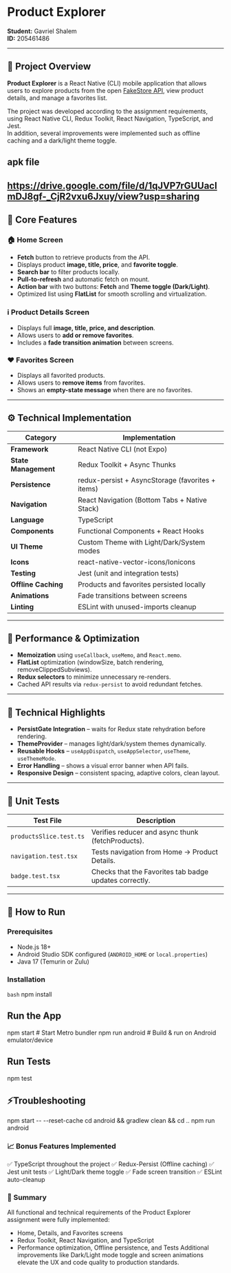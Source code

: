 # Product Explorer  
**Student:** Gavriel Shalem  
**ID:** 205461486  

---

## 📱 Project Overview  
**Product Explorer** is a React Native (CLI) mobile application that allows users to explore products from the open [FakeStore API](https://fakestoreapi.com), view product details, and manage a favorites list.  

The project was developed according to the assignment requirements, using React Native CLI, Redux Toolkit, React Navigation, TypeScript, and Jest.  
In addition, several improvements were implemented such as offline caching and a dark/light theme toggle.

## apk file 
https://drive.google.com/file/d/1qJVP7rGUUacImDJ8gf-_CjR2vxu6Jxuy/view?usp=sharing
---

## 🧩 Core Features

### 🏠 Home Screen
- **Fetch** button to retrieve products from the API.  
- Displays product **image, title, price**, and **favorite toggle**.  
- **Search bar** to filter products locally.  
- **Pull-to-refresh** and automatic fetch on mount.  
- **Action bar** with two buttons: **Fetch** and **Theme toggle (Dark/Light)**.  
- Optimized list using **FlatList** for smooth scrolling and virtualization.

### ℹ️ Product Details Screen
- Displays full **image, title, price, and description**.  
- Allows users to **add or remove favorites**.  
- Includes a **fade transition animation** between screens.

### ❤️ Favorites Screen
- Displays all favorited products.  
- Allows users to **remove items** from favorites.  
- Shows an **empty-state message** when there are no favorites.

---

## ⚙️ Technical Implementation

| Category | Implementation |
|-----------|----------------|
| **Framework** | React Native CLI (not Expo) |
| **State Management** | Redux Toolkit + Async Thunks |
| **Persistence** | redux-persist + AsyncStorage (favorites + items) |
| **Navigation** | React Navigation (Bottom Tabs + Native Stack) |
| **Language** | TypeScript |
| **Components** | Functional Components + React Hooks |
| **UI Theme** | Custom Theme with Light/Dark/System modes |
| **Icons** | react-native-vector-icons/Ionicons |
| **Testing** | Jest (unit and integration tests) |
| **Offline Caching** | Products and favorites persisted locally |
| **Animations** | Fade transitions between screens |
| **Linting** | ESLint with unused-imports cleanup |

---

## 🚀 Performance & Optimization
- **Memoization** using `useCallback`, `useMemo`, and `React.memo`.  
- **FlatList** optimization (windowSize, batch rendering, removeClippedSubviews).  
- **Redux selectors** to minimize unnecessary re-renders.  
- Cached API results via `redux-persist` to avoid redundant fetches.

---

## 🧠 Technical Highlights
- **PersistGate Integration** – waits for Redux state rehydration before rendering.  
- **ThemeProvider** – manages light/dark/system themes dynamically.  
- **Reusable Hooks** – `useAppDispatch`, `useAppSelector`, `useTheme`, `useThemeMode`.  
- **Error Handling** – shows a visual error banner when API fails.  
- **Responsive Design** – consistent spacing, adaptive colors, clean layout.  

---

## 🧪 Unit Tests
| Test File | Description |
|------------|--------------|
| `productsSlice.test.ts` | Verifies reducer and async thunk (fetchProducts). |
| `navigation.test.tsx` | Tests navigation from Home → Product Details. |
| `badge.test.tsx` | Checks that the Favorites tab badge updates correctly. |

---

## 📝 How to Run

### Prerequisites
- Node.js 18+  
- Android Studio SDK configured (`ANDROID_HOME` or `local.properties`)  
- Java 17 (Temurin or Zulu)

### Installation
```bash```
npm install

## Run the App

npm start        # Start Metro bundler
npm run android  # Build & run on Android emulator/device

## Run Tests
npm test

## ⚡Troubleshooting
npm start -- --reset-cache
cd android && gradlew clean && cd ..
npm run android

### 📈 Bonus Features Implemented

✅ TypeScript throughout the project
✅ Redux-Persist (Offline caching)
✅ Jest unit tests
✅ Light/Dark theme toggle
✅ Fade screen transition
✅ ESLint auto-cleanup

### 📄 Summary

All functional and technical requirements of the Product Explorer assignment were fully implemented:
- Home, Details, and Favorites screens
- Redux Toolkit, React Navigation, and TypeScript
- Performance optimization, Offline persistence, and Tests
Additional improvements like Dark/Light mode toggle and screen animations elevate the UX and code quality to production standards.
